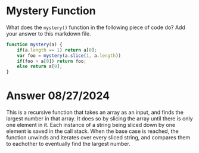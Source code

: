 # Mystery Function

What does the `mystery()` function in the following piece of code do? Add your
answer to this markdown file.

```javascript
function mystery(a) {
    if(a.length == 1) return a[0];
    var foo = mystery(a.slice(1, a.length))
    if(foo > a[0]) return foo;
    else return a[0];
}
```

# Answer 08/27/2024
This is a recursive function that takes an array as an input, and finds the largest number in that array.
It does so by slicing the array until there is only one element in it.
Each instance of a string being sliced down by one element is saved in the call stack.
When the base case is reached, the function unwinds and iterates over every sliced string, and compares them to eachother to eventually find the largest number.
